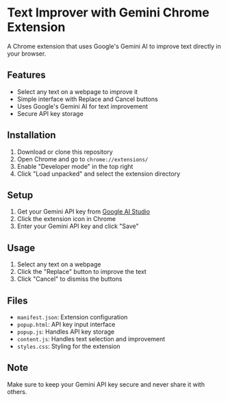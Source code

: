 # Text Improver with Gemini Chrome Extension

A Chrome extension that uses Google's Gemini AI to improve text directly in your browser.

## Features

- Select any text on a webpage to improve it
- Simple interface with Replace and Cancel buttons
- Uses Google's Gemini AI for text improvement
- Secure API key storage

## Installation

1. Download or clone this repository
2. Open Chrome and go to `chrome://extensions/`
3. Enable "Developer mode" in the top right
4. Click "Load unpacked" and select the extension directory

## Setup

1. Get your Gemini API key from [Google AI Studio](https://makersuite.google.com/app/apikey)
2. Click the extension icon in Chrome
3. Enter your Gemini API key and click "Save"

## Usage

1. Select any text on a webpage
2. Click the "Replace" button to improve the text
3. Click "Cancel" to dismiss the buttons

## Files

- `manifest.json`: Extension configuration
- `popup.html`: API key input interface
- `popup.js`: Handles API key storage
- `content.js`: Handles text selection and improvement
- `styles.css`: Styling for the extension

## Note

Make sure to keep your Gemini API key secure and never share it with others. 